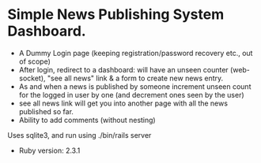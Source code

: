 # Simple News Publishing System Dashboard.

* A Dummy Login page (keeping registration/password recovery etc., out of scope)
* After login, redirect to a dashboard: will have an unseen counter (web-socket), 
  "see all news" link & a form to create new news entry.
* As and when a news is published by someone increment unseen count for 
  the logged in user by one (and decrement ones seen by the user)
* see all news link will get you into another page with all the news 
  published so far.
* Ability to add comments (without nesting)

Uses sqlite3, and run using ./bin/rails server
* Ruby version: 2.3.1
